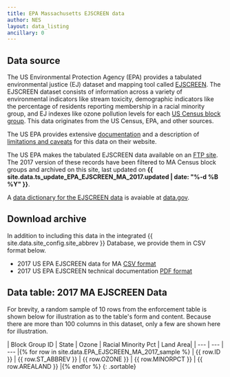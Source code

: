 ```yaml
---
title: EPA Massachusetts EJSCREEN data
author: NES
layout: data_listing
ancillary: 0
---
```


## Data source

The US Environmental Protection Agency (EPA) provides a tabulated environmental justice (EJ) dataset and mapping tool called [EJSCREEN](https://www.epa.gov/ejscreen/what-ejscreen).  The EJSCREEN dataset consists of information across a variety of environmental indicators like stream toxicity, demographic indicators like the percentage of residents reporting membership in a racial minority group, and EJ indexes like ozone pollution levels for each [US Census block group](https://www.census.gov/geo/reference/gtc/gtc_bg.html).  This data originates from the US Census, EPA, and other sources.

The US EPA provides extensive [documentation](https://www.epa.gov/sites/production/files/2017-09/documents/2017_ejscreen_technical_document.pdf) and a description of [limitations and caveats](https://www.epa.gov/ejscreen/limitations-and-caveats-using-ejscreen) for this data on their website.

The US EPA makes the tabulated EJSCREEN data available on an [FTP site](ftp://newftp.epa.gov/EJSCREEN/).  The 2017 version of these records have been filtered to MA Census block groups and archived on this site, last updated on **{{ site.data.ts_update_EPA_EJSCREEN_MA_2017.updated | date: "%-d %B %Y" }}**.

A [data dictionary for the EJSCREEN data](https://catalog.data.gov/harvest/object/77fc38d8-0d52-45e8-91ef-86bde657aae5/original) is avaiable at [data.gov](https://data.gov/).

## Download archive

In addition to including this data in the integrated {{ site.data.site_config.site_abbrev }} Database, we provide them in CSV format below.

* 2017 US EPA EJSCREEN data for MA [CSV format](EPA_EJSCREEN_MA_2017.csv)
* 2017 US EPA EJSCREEN technical documentation [PDF format](../assets/PDFs/EPA_EJSCREEN_2017_Documentation.pdf)

## Data table: 2017 MA EJSCREEN Data

For brevity, a random sample of 10 rows from the enforcement table is shown below for illustration as to the table's form and content.  Because there are more than 100 columns in this dataset, only a few are shown here for illustration.

<!-- Note: need to have the for loop markup on the same line as the table rows as described here: http://stackoverflow.com/questions/35642820/jekyll-how-to-use-for-loop-to-generate-table-row-within-the-same-table-inside-m -->

| Block Group ID | State | Ozone | Racial Minority Pct | Land Area|
| --- | --- | --- |{% for row in site.data.EPA_EJSCREEN_MA_2017_sample %}
| {{ row.ID }} | {{ row.ST_ABBREV }} | {{ row.OZONE }} | {{ row.MINORPCT }} | {{ row.AREALAND }} |{% endfor %}
{: .sortable}

